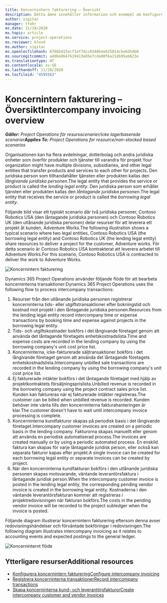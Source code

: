 ```yaml
---
title: Koncernintern fakturering – Översikt
description: Detta ämne innehåller information och exempel om konfigurering av koncernintern fakturering av projekt.
author: sigitac
manager: tfehr
ms.date: 11/19/2020
ms.topic: article
ms.service: project-operations
ms.reviewer: kfend
ms.author: sigitac
ms.openlocfilehash: 670b5d15ecf1ef7dcc034064e625814cbe6d54b0
ms.sourcegitcommit: addbe0647619413e85e7cde80f6a21db95ab623e
ms.translationtype: HT
ms.contentlocale: sv-SE
ms.lasthandoff: 11/20/2020
ms.locfileid: "4595563"
---
```

# <a name="intercompany-invoicing-overview"></a><span data-ttu-id="04ecd-103">Koncernintern fakturering – Översikt</span><span class="sxs-lookup"><span data-stu-id="04ecd-103">Intercompany invoicing overview</span></span>

<span data-ttu-id="04ecd-104">_**Gäller:** Project Operations för resursscenarier/icke lagerbaserade scenarier_</span><span class="sxs-lookup"><span data-stu-id="04ecd-104">_**Applies To:** Project Operations for resource/non-stocked based scenarios_</span></span>

<span data-ttu-id="04ecd-105">Organisationen kan ha flera avdelningar, dotterbolag och andra juridiska enheter som överför produkter och tjänster till varandra för projekt.</span><span class="sxs-lookup"><span data-stu-id="04ecd-105">Your organization might have multiple divisions, subsidiaries, and other legal entities that transfer products and services to each other for projects.</span></span> <span data-ttu-id="04ecd-106">Den juridiska person som tillhandahåller tjänsten eller produkten kallas den *långivande juridiska personen*.</span><span class="sxs-lookup"><span data-stu-id="04ecd-106">The legal entity that provides the service or product is called the *lending legal entity*.</span></span> <span data-ttu-id="04ecd-107">Den juridiska person som erhåller tjänsten eller produkten kallas den *låntagande juridiska personen*.</span><span class="sxs-lookup"><span data-stu-id="04ecd-107">The legal entity that receives the service or product is called the *borrowing legal entity*.</span></span>

<span data-ttu-id="04ecd-108">Följande bild visar ett typiskt scenario där två juridiska personer, Contoso Robotics USA (den låntagande juridiska personen) och Contoso Robotics UK (den utlånande juridiska personen) delar resurser för att leverera ett projekt åt kunden, Adventure Works.</span><span class="sxs-lookup"><span data-stu-id="04ecd-108">The following illustration shows a typical scenario where two legal entities, Contoso Robotics USA (the borrowing legal entity) and Contoso Robotics UK (the lending legal entity) share resources to deliver a project for the customer, Adventure works.</span></span> <span data-ttu-id="04ecd-109">För detta scenario är Contoso Robotics USA kontrakterat att leverera arbetet till Adventure Works.</span><span class="sxs-lookup"><span data-stu-id="04ecd-109">For this scenario, Contoso Robotics USA is contracted to deliver the work to Adventure Works.</span></span>

![Koncernintern fakturering](./media/IntercompanyScenario.png) 

<span data-ttu-id="04ecd-111">Dynamics 365 Project Operations använder följande flöde för att bearbeta koncerninterna transaktioner:</span><span class="sxs-lookup"><span data-stu-id="04ecd-111">Dynamics 365 Project Operations uses the following flow to process intercompany transactions:</span></span>

1. <span data-ttu-id="04ecd-112">Resurser från den utlånande juridiska personen registrerar koncerninterna tids- eller utgiftstransaktioner efter bokningstid och kostnad mot projekt i den låntagande juridiska personen.</span><span class="sxs-lookup"><span data-stu-id="04ecd-112">Resources from the lending legal entity record intercompany time or expense transactions by booking time and expense against projects in the borrowing legal entity.</span></span>
2. <span data-ttu-id="04ecd-113">Tids- och utgiftskostnader bokförs i det långivande företaget genom att använda det låntagande företagets enhetskostnadslista.</span><span class="sxs-lookup"><span data-stu-id="04ecd-113">Time and expense costs are recorded in the lending company by using the borrowing company's unit cost price list.</span></span>
3. <span data-ttu-id="04ecd-114">Koncerninterna, icke-fakturerade säljtransaktioner bokförs i det långivande företaget genom att använda det låntagande företagets enhetskostnadslista.</span><span class="sxs-lookup"><span data-stu-id="04ecd-114">Intercompany unbilled sale transactions are recorded in the lending company by using the borrowing company's unit cost price list.</span></span>
4. <span data-ttu-id="04ecd-115">Ej fakturerade intäkter bokförs i det låntagande företaget med hjälp av projektkontraktets försäljningsprislista.</span><span class="sxs-lookup"><span data-stu-id="04ecd-115">Unbilled revenue is recorded in the borrowing company using the project contract sales price list.</span></span> <span data-ttu-id="04ecd-116">Kunden kan faktureras när ej fakturerade intäkter registreras.</span><span class="sxs-lookup"><span data-stu-id="04ecd-116">The customer can be billed when unbilled revenue is recorded.</span></span> <span data-ttu-id="04ecd-117">Kunden behöver inte vänta tills den koncerninterna fakturahanteringen är klar.</span><span class="sxs-lookup"><span data-stu-id="04ecd-117">The customer doesn't have to wait until intercompany invoice processing is complete.</span></span>
5. <span data-ttu-id="04ecd-118">Koncerninterna kundfakturor skapas på periodisk basis i det långivande företaget.</span><span class="sxs-lookup"><span data-stu-id="04ecd-118">Intercompany customer invoices are created on a periodic basis in the lending company.</span></span> <span data-ttu-id="04ecd-119">Fakturorna skapas manuellt eller genom att använda en periodisk automatiserad process.</span><span class="sxs-lookup"><span data-stu-id="04ecd-119">The invoices are created manually or by using a periodic automated process.</span></span> <span data-ttu-id="04ecd-120">En enskild faktura kan skapas för varje låntagande juridisk person, eller också kan separata fakturor kapas efter projekt.</span><span class="sxs-lookup"><span data-stu-id="04ecd-120">A single invoice can be created for each borrowing legal entity or separate invoices can be created by project.</span></span>
6. <span data-ttu-id="04ecd-121">När den koncerninterna kundfakturan bokförs i den utlånande juridiska personen skapas motsvarande, väntande leverantörsfaktura i låntagande juridisk person.</span><span class="sxs-lookup"><span data-stu-id="04ecd-121">When the intercompany customer invoice is posted in the lending legal entity, the corresponding pending vendor invoice is created in the borrowing legal entity.</span></span> <span data-ttu-id="04ecd-122">Kostnaderna i den väntande leverantörsfakturan kommer att registreras i projektredovisningen när fakturan bokförs.</span><span class="sxs-lookup"><span data-stu-id="04ecd-122">The costs in the pending vendor invoice will be recorded to the project subledger when the invoice is posted.</span></span>

<span data-ttu-id="04ecd-123">Följande diagram illustrerar koncernintern fakturering eftersom denna avser redovisningshändelser och förväntade bokföringar i redovisningen.</span><span class="sxs-lookup"><span data-stu-id="04ecd-123">The following diagram illustrates intercompany invoicing as it relates to accounting events and expected postings to the general ledger.</span></span>

![Koncerninternt flöde](./media/IntercompanyFlow.png)

## <a name="additional-resources"></a><span data-ttu-id="04ecd-125">Ytterligare resurser</span><span class="sxs-lookup"><span data-stu-id="04ecd-125">Additional resources</span></span>

- [<span data-ttu-id="04ecd-126">Konfigurera koncernintern fakturering</span><span class="sxs-lookup"><span data-stu-id="04ecd-126">Configure intercompany invoicing</span></span>](configure-intercompany-invoicing.md)
- [<span data-ttu-id="04ecd-127">Registrera koncerninterna transaktioner</span><span class="sxs-lookup"><span data-stu-id="04ecd-127">Record intercompany transactions</span></span>](create-intercompany-transactions.md)
- [<span data-ttu-id="04ecd-128">Skapa koncerninterna kund- och leverantörsfakturor</span><span class="sxs-lookup"><span data-stu-id="04ecd-128">Create intercompany customer and vendor invoices</span></span>](create-intercompany-customer-vendor-invoices.md)

